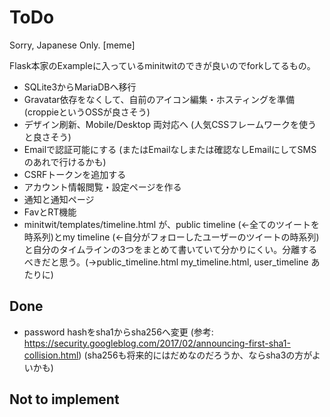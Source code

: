 # ToDo

Sorry, Japanese Only. [meme]

Flask本家のExampleに入っているminitwitのできが良いのでforkしてるもの。

- SQLite3からMariaDBへ移行
- Gravatar依存をなくして、自前のアイコン編集・ホスティングを準備 (croppieというOSSが良さそう)
- デザイン刷新、Mobile/Desktop 両対応へ (人気CSSフレームワークを使うと良さそう) 
- Emailで認証可能にする (またはEmailなしまたは確認なしEmailにしてSMSのあれで行けるかも)
- CSRFトークンを追加する
- アカウント情報閲覧・設定ページを作る
- 通知と通知ページ
- FavとRT機能
- minitwit/templates/timeline.html が、public timeline (←全てのツイートを時系列)とmy timeline (←自分がフォローしたユーザーのツイートの時系列)と自分のタイムラインの3つをまとめて書いていて分かりにくい。分離するべきだと思う。(→public_timeline.html my_timeline.html, user_timeline あたりに)

## Done

- password hashをsha1からsha256へ変更 (参考: https://security.googleblog.com/2017/02/announcing-first-sha1-collision.html) (sha256も将来的にはだめなのだろうか、ならsha3の方がよいかも)

## Not to implement

